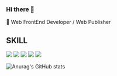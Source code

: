 ### Hi there 👋

🌱 Web FrontEnd Developer / Web Publisher 

## SKILL
<img src="https://img.shields.io/badge/html5-E34F26?style=flat-square&logo=html5&logoColor=FFF"> <img src="https://img.shields.io/badge/css3-1572B6?style=flat-square&logo=css3&logoColor=fff"> <img src="https://img.shields.io/badge/javascript-191A1B?style=flat-square&logo=javascript&logoColor=F7DF1E"> <img src="https://img.shields.io/badge/React-191A1B?style=flat-square&logo=react&logoColor=61DAFB"> <img src="https://img.shields.io/badge/typescript-3178C6?style=flat-square&logo=typescript&logoColor=fff">

<!--
- 🔭 I’m currently working on ...
- 🌱 I’m currently learning ...
- 👯 I’m looking to collaborate on ...
- 🤔 I’m looking for help with ...
- 💬 Ask me about ...
- 📫 How to reach me: ...
- 😄 Pronouns: ...
- ⚡ Fun fact: ...
-->


![Anurag's GitHub stats](https://github-readme-stats.vercel.app/api?username=smilk5u&hide=contribs,prs)
